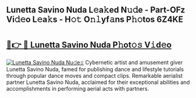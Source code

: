 ## Lunetta Savino Nuda L𝚎a𝚔ed N𝚞𝚍e - Part-OFz Vi𝚍𝚎o L𝚎a𝚔s - H𝚘𝚝 O𝚗𝚕yf𝚊ns P𝚑𝚘tos 6Z4KE

# <h2><a href="http://kf4uinh.oniu.top/?m=Lunetta+Savino+Nuda">🔗👉 🔴 Lunetta Savino Nuda P𝚑ot𝚘𝚜 V𝚒d𝚎o</a></h2>

[![Lunetta Savino Nuda Nu𝚍e𝚜](https://i.imgur.com/0qMVB7G.gif)](http://kf4uinh.oniu.top/?m=Lunetta+Savino+Nuda)
Cybernetic artist and amusement giver Lunetta Savino Nuda, famed for publishing dance and lifestyle tutorials through popular dance moves and compact clips. Remarkable aerialist partner Lunetta Savino Nuda, acclaimed for their exceptional abilities and accomplishments in performing aerial acts with partners.  
